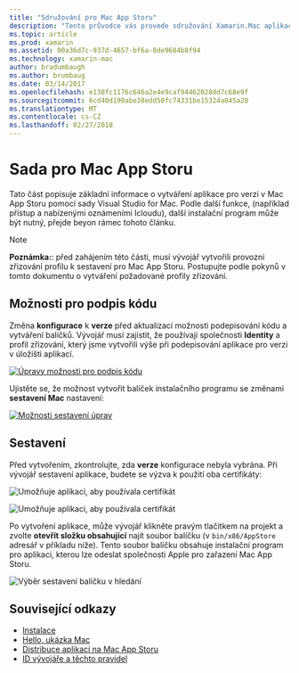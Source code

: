 ```yaml
---
title: "Sdružování pro Mac App Storu"
description: "Tento průvodce vás provede sdružování Xamarin.Mac aplikace pro publikaci Mac App Storu."
ms.topic: article
ms.prod: xamarin
ms.assetid: 00a36d7c-937d-4657-bf6a-0de9684b8f94
ms.technology: xamarin-mac
author: bradumbaugh
ms.author: brumbaug
ms.date: 03/14/2017
ms.openlocfilehash: e138fc1176c646a2e4e9caf94462028dd7c68e9f
ms.sourcegitcommit: 6cd40d190abe38edd50fc74331be15324a845a28
ms.translationtype: MT
ms.contentlocale: cs-CZ
ms.lasthandoff: 02/27/2018
---
```

# <a name="bundle-for-mac-app-store"></a>Sada pro Mac App Storu

Tato část popisuje základní informace o vytváření aplikace pro verzi v Mac App Storu pomocí sady Visual Studio for Mac. Podle další funkce, (například přístup a nabízenými oznámeními Icloudu), další instalační program může být nutný, přejde beyon rámec tohoto článku.

> [!NOTE]
>  **Poznámka:**: před zahájením této části, musí vývojář vytvořili provozní zřizování profilu k sestavení pro Mac App Storu. Postupujte podle pokynů v tomto dokumentu o vytváření požadované profily zřizování.

## <a name="code-signing-options"></a>Možnosti pro podpis kódu

Změna **konfigurace** k **verze** před aktualizací možnosti podepisování kódu a vytváření balíčků. Vývojář musí zajistit, že používají společnosti **Identity** a profil zřizování, který jsme vytvořili výše při podepisování aplikace pro verzi v úložišti aplikací.

 [![Úpravy možnosti pro podpis kódu](bundling-images/config02.png "úpravy možnosti pro podpis kódu")](bundling-images/config02-large.png)

Ujistěte se, že možnost vytvořit balíček instalačního programu se změnami **sestavení Mac** nastavení:

[![Možnosti sestavení úprav](bundling-images/config03.png "sestavení možnosti úprav")](bundling-images/config03-large.png)

## <a name="build"></a>Sestavení

Před vytvořením, zkontrolujte, zda **verze** konfigurace nebyla vybrána. Při vývojář sestavení aplikace, budete se výzva k použití oba certifikáty:

 ![Umožňuje aplikaci, aby používala certifikát](bundling-images/image62.png "umožňuje aplikaci, aby používala certifikát")

 ![Umožňuje aplikaci, aby používala certifikát](bundling-images/image63.png "umožňuje aplikaci, aby používala certifikát")

Po vytvoření aplikace, může vývojář klikněte pravým tlačítkem na projekt a zvolte **otevřít složku obsahující** najít soubor balíčku (v `bin/x86/AppStore` adresář v příkladu níže).  Tento soubor balíčku obsahuje instalační program pro aplikaci, kterou lze odeslat společnosti Apple pro zařazení Mac App Storu.

 ![Výběr sestavení balíčku v hledání](bundling-images/image64.png "výběr balíčku sestavení v hledání")


## <a name="related-links"></a>Související odkazy

- [Instalace](/visualstudio/mac/installation/)
- [Hello, ukázka Mac](~/mac/get-started/hello-mac.md)
- [Distribuce aplikací na Mac App Storu](https://developer.apple.com/devcenter/mac/checklist/)
- [ID vývojáře a těchto pravidel](https://developer.apple.com/resources/developer-id/)
